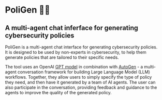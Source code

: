 # PoliGen 📄🤖
## A multi-agent chat inferface for generating cybersecurity policies

PoliGen is a multi-agent chat interface for generating cybersecurity policies. It is designed to be used by non-experts in cybersecurity, to help them generate policies that are tailored to their specific needs.

The tool uses an OpenAI [GPT model](https://openai.com/product#gpt) in combination with [AutoGen](https://microsoft.github.io/autogen/) - a multi-agent conversation framework for building Large Language Model (LLM) workflows. Together, they allow users to simply specify the type of policy they need, and then have it generated by a team of AI agents. The user can also participate in the conversation, providing feedback and guidance to the agents to improve the quality of the generated policy.